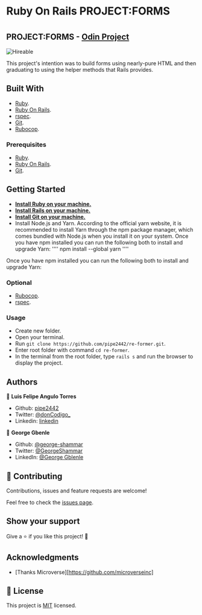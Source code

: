 # Ruby On Rails PROJECT:FORMS
# 
## PROJECT:FORMS - [Odin Project](https://www.theodinproject.com/courses/ruby-on-rails/lessons/forms)
![Hireable](https://cdn.rawgit.com/hiendv/hireable/master/styles/default/yes.svg) 

This project's intention was to build forms using nearly-pure HTML and then graduating to using the helper methods that Rails provides.

## Built With

- [Ruby](https://www.ruby-lang.org/en/).
- [Ruby On Rails](https://rubyonrails.org/).
- [rspec](https://rspec.info/).
- [Git](https://git-scm.com/).
- [Rubocop](https://github.com/microverseinc/linters-config/tree/master/ruby). 

### Prerequisites

- [Ruby](https://www.ruby-lang.org/en/).
- [Ruby On Rails](https://rubyonrails.org/).
- [Git](https://git-scm.com/).

## Getting Started

- **[Install Ruby on your machine.](https://www.theodinproject.com/courses/ruby-programming/lessons/installing-ruby-ruby-programming)** 
- **[Install Rails on your machine.](https://www.theodinproject.com/courses/ruby-on-rails/lessons/your-first-rails-application-ruby-on-rails)**
- **[Install Git on your machine.](https://git-scm.com/book/en/v2/Getting-Started-Installing-Git)**
- Install Node.js and Yarn. According to the official yarn website, it is recommended to install Yarn through the npm package manager, which comes bundled with Node.js when you install it on your system.
Once you have npm installed you can run the following both to install and upgrade Yarn:
''''
npm install --global yarn
''''

Once you have npm installed you can run the following both to install and upgrade Yarn:
### Optional

- [Rubocop](https://github.com/microverseinc/linters-config/tree/master/ruby). 
- [rspec](https://rspec.info/).


### Usage

- Create new folder.
- Open your terminal.
- Run ``` git clone https://github.com/pipe2442/re-former.git ```.
- Enter root folder with command ``` cd re-former ```.
- In the terminal from the root folder, type ``` rails s ``` and run the browser to display the project. 
## Authors

👤 **Luis Felipe Angulo Torres**

- Github: [pipe2442](https://github.com/pipe2442)
- Twitter: [@donCodigo_](https://twitter.com/donCodigo_)
- Linkedin: [linkedin](https://www.linkedin.com/in/luis-felipe-angulo-torres-95098b139/)

👤 **George Gbenle**

- Github: [@george-shammar](https://github.com/george-shammar)
- Twitter: [@GeorgeShammar](https://twitter.com/GeorgeShammar)
- LinkedIn: [@George Gblenle](https://www.linkedin.com/in/georgegbenle/)


## 🤝 Contributing

Contributions, issues and feature requests are welcome!

Feel free to check the [issues page](https://github.com/pipe2442/re-former/issues).

## Show your support

Give a ⭐️ if you like this project! 🤝 

## Acknowledgments

- [Thanks Microverse][https://github.com/microverseinc]
  
## 📝 License

This project is [MIT](LICENSE) licensed.
